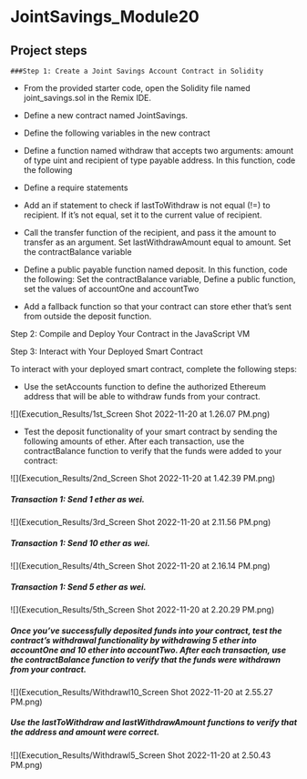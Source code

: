 # JointSavings_Module20

## Project steps 

    ###Step 1: Create a Joint Savings Account Contract in Solidity
   

* From the provided starter code, open the Solidity file named joint_savings.sol in the Remix IDE.

* Define a new contract named JointSavings.
* Define the following variables in the new contract
* Define a function named withdraw that accepts two arguments: amount of type uint and recipient of type payable address. In this function, code the following
* Define a require statements
* Add an if statement to check if lastToWithdraw is not equal (!=) to recipient. If it’s not equal, set it to the current value of recipient.
* Call the transfer function of the recipient, and pass it the amount to transfer as an argument. Set lastWithdrawAmount equal to amount. Set the contractBalance variable 
* Define a public payable function named deposit. In this function, code the following: Set the contractBalance variable, Define a public function, set the values of accountOne and accountTwo
* Add a fallback function so that your contract can store ether that’s sent from outside the deposit function.

Step 2: Compile and Deploy Your Contract in the JavaScript VM

Step 3: Interact with Your Deployed Smart Contract

To interact with your deployed smart contract, complete the following steps:

* Use the setAccounts function to define the authorized Ethereum address that will be able to withdraw funds from your contract.

![](Execution_Results/1st_Screen Shot 2022-11-20 at 1.26.07 PM.png)

* Test the deposit functionality of your smart contract by sending the following amounts of ether. After each transaction, use the contractBalance function to verify that the funds were added to your contract:

![](Execution_Results/2nd_Screen Shot 2022-11-20 at 1.42.39 PM.png)

##### Transaction 1: Send 1 ether as wei.

![](Execution_Results/3rd_Screen Shot 2022-11-20 at 2.11.56 PM.png)

##### Transaction 1: Send 10 ether as wei.

![](Execution_Results/4th_Screen Shot 2022-11-20 at 2.16.14 PM.png)

##### Transaction 1: Send 5 ether as wei.

![](Execution_Results/5th_Screen Shot 2022-11-20 at 2.20.29 PM.png)

##### Once you’ve successfully deposited funds into your contract, test the contract’s withdrawal functionality by withdrawing 5 ether into accountOne and 10 ether into accountTwo. After each transaction, use the contractBalance function to verify that the funds were withdrawn from your contract. 


![](Execution_Results/Withdrawl10_Screen Shot 2022-11-20 at 2.55.27 PM.png)


##### Use the lastToWithdraw and lastWithdrawAmount functions to verify that the address and amount were correct.


![](Execution_Results/Withdrawl5_Screen Shot 2022-11-20 at 2.50.43 PM.png)


